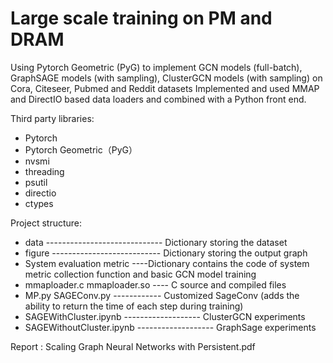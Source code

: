 # Large scale training on PM and DRAM
Using Pytorch Geometric (PyG) to implement GCN models (full-batch), GraphSAGE models (with sampling), ClusterGCN models (with sampling) on Cora, Citeseer, Pubmed and Reddit datasets
Implemented and used MMAP and DirectIO based data loaders and combined with a Python front end.

Third party libraries:

+ Pytorch
+ Pytorch Geometric（PyG）
+ nvsmi
+ threading
+ psutil
+ directio
+ ctypes

Project structure:

+ data ----------------------------- Dictionary storing the dataset
+ figure --------------------------- Dictionary storing the output graph
+ System evaluation metric ----Dictionary contains the code of system metric collection function and basic GCN model training
+ mmaploader.c    mmaploader.so ---- C source and compiled files
+ MP.py  SAGEConv.py  ------------   Customized SageConv (adds the ability to return the time of each step during training)
+ SAGEWithCluster.ipynb ------------------- ClusterGCN experiments
+ SAGEWithoutCluster.ipynb ------------------- GraphSage experiments

Report : Scaling Graph Neural Networks with Persistent.pdf
